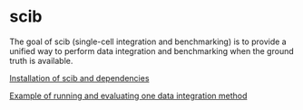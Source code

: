 # scib

The goal of scib (single-cell integration and benchmarking) is to
provide a unified way to perform data integration and benchmarking when
the ground truth is available.

[Installation of scib and dependencies](scib_install.md)

[Example of running and evaluating one data integration method](scib_one_method.md)

